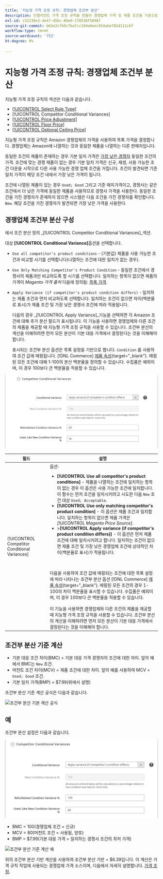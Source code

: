 ```yaml
---
title: '지능형 가격 조정 규칙: 경쟁업체 조건부 분산'
description: 인텔리전트 가격 조정 규칙을 만들어 경쟁업체 가격 및 제품 조건을 기준으로 Amazon 목록 가격을 결정합니다.
exl-id: c52230e3-4e47-45bc-80e0-170530f58987
source-git-commit: b63e2cfb9c7ba7cc169a6eec954abe782d112c6f
workflow-type: tm+mt
source-wordcount: '753'
ht-degree: 0%

---
```


# 지능형 가격 조정 규칙: 경쟁업체 조건부 분산

지능형 가격 조정 규칙의 섹션은 다음과 같습니다.

- [[!UICONTROL Select Rule Type]](./intelligent-repricing-rules.md)
- [!UICONTROL Competitor Conditional Variances]
- [[!UICONTROL Price Adjustment]](./price-adjustment.md)
- [[!UICONTROL Floor Price]](./floor-price.md)
- [[!UICONTROL Optional Ceiling Price]](./optional-ceiling-price.md)

지능형 가격 조정 규칙은 Amazon 경쟁업체의 가격을 사용하여 목록 가격을 결정합니다. 경쟁업체는 Amazon에 나열하는 것과 동일한 제품을 나열하는 다른 판매자입니다.

동일한 조건의 제품이 존재하는 경우 기본 일치 가격은 [가장 낮은 경쟁자](./lowest-competitor-pricing.md) 동일한 조건의 가격. 조건에 맞는 경쟁 제품이 없는 경우 기본 일치 가격은 신규, 재생, 사용 가능한 조건 다운을 시작으로 다른 사용 가능한 경쟁 업체 조건을 거칩니다. 조건이 발견되면 기준 일치 가격이 해당 조건 내에서 가장 낮은 가격이 됩니다.

조건에 나열된 제품이 있는 경우 `Used; Good` 그리고 기준 매치가격이고, 경쟁사는 같은 조건에서 더 낮은 가격에 동일한 제품을 사용하므로 경쟁사 가격을 사용한다. 동일한 조건을 가진 경쟁자가 존재하지 않으면 시스템은 다음 조건을 가진 경쟁자를 확인합니다. `New`. 해당 조건을 가진 경쟁자가 발견되면 가장 낮은 가격을 사용한다.

## 경쟁업체 조건부 분산 구성

에서 조건 분산 정의 _[!UICONTROL Competitor Conditional Variances]_섹션.

대상 **[!UICONTROL Conditional Variance]**&#x200B;옵션을 선택합니다.

- `Use all competitor's product conditions` - (기본값) 제품을 사용 가능한 조건과 비교할 시기를 선택합니다(나열하는 조건에 대한 일치가 없는 경우).

- `Use Only Matching Competitor's Product Condition` - 동일한 조건에서 경쟁사의 제품과만 비교하도록 할 시기를 선택합니다. 일치하는 항목이 없으면 제품의 가격이 _Magento 가격 출처_ 다음에 정의됨: [목록 가격](./listing-price.md).

- `Apply Variance (if competitor's product condition differs)` - 일치하는 제품 조건과 먼저 비교하도록 선택합니다. 일치하는 조건이 없으면 차이(백분율로 표시)가 제품 조건 및 가장 낮은 경쟁사 조건에 따라 적용됩니다.

   다음의 경우 _[!UICONTROL Apply Variance]_기능을 선택하면 각 Amazon 조건에 대해 추가 분산 필드가 표시됩니다. 이 기능을 사용하면 경쟁업체와 다른 조건의 제품을 제공할 때 지능형 가격 조정 규칙을 사용할 수 있습니다. 조건부 분산의 계산을 이해하려면 먼저 모든 분산이 기본 대응 가격에서 결정된다는 것을 이해해야 합니다.

   표시되는 조건부 분산 옵션은 목록 설정을 기반으로 합니다. `Condition` 를 사용하여 조건 값에 매핑됩니다. [!DNL Commerce] [제품 속성](https://docs.magento.com/user-guide/catalog/product-attributes.html){target="_blank"}. 매핑된 모든 조건에 대해 1-100의 분산 백분율을 정의할 수 있습니다. 수집품은 예외이며, 이 경우 100보다 큰 백분율을 적용할 수 있습니다.

![지능형 가격 조정 규칙 - 경쟁업체 조건부 분산](assets/amazon-competitor-cond-variances.png)

| 필드 | 설명 |
|--- |--- |
| [!UICONTROL Competitor Conditional Variances] | 옵션: <ul><li>**[!UICONTROL Use all competitor's product conditions]** - 제품을 나열하는 조건에 일치하는 항목이 없는 경우 이 옵션은 사용 가능한 조건에 일치합니다. 이 함수는 먼저 조건을 일치시키려고 시도한 다음 `New` 조건 대상 `Used; Acceptable`.</li><li>**[!UICONTROL Use only matching competitor's product condition]** - 이 옵션은 제품 조건과 일치합니다. 일치하는 항목이 없으면 제품 가격은 _[!UICONTROL Magento Price Source]_.</li><li>>**[!UICONTROL Apply variance (if competitor's product condition differs)]** - 이 옵션은 먼저 제품 조건에 대해 일치시키려고 합니다. 일치하는 조건이 없으면 제품 조건 및 가장 낮은 경쟁업체 조건에 상대적인 차이(백분율로 표시)가 적용됩니다.</li></ul><br><br>다음을 사용하여 조건 값에 매핑되는 조건에 대한 목록 설정에 따라 나타나는 조건부 분산 옵션 [!DNL Commerce] [제품 속성](https://docs.magento.com/user-guide/catalog/product-attributes.html){target="_blank"}. 매핑된 모든 조건의 경우 1-100의 차이 백분율을 표시할 수 있습니다. 수집품은 예외이며, 이 경우 100보다 큰 백분율을 적용할 수 있습니다.<br><br>이 기능을 사용하면 경쟁업체와 다른 조건의 제품을 제공할 때 지능형 가격 조정 규칙을 사용할 수 있습니다. 조건부 분산의 계산을 이해하려면 먼저 모든 분산이 기본 대응 가격에서 결정된다는 것을 이해해야 합니다. |

## 조건부 분산 기준 계산

- 기본 대응 조건 차이(BMC) = 기본 대응 가격 경쟁자의 조건에 대한 차이. 앞의 예에서 BMC는 `New` 조건.
- 머천트 조건 차이(MCV) = 제품 조건에 대한 차이. 앞의 예를 사용하여 MCV = `Used; Good` 조건.
- 기본 일치 가격(BMP) = $7.99(위에서 설명)

조건부 분산 기준 계산 공식은 다음과 같습니다.

![조건부 분산 기본 계산 공식](assets/amazon-cond-variance-calc-1.png)

## 예

조건부 분산 설정은 다음과 같습니다.

![조건부 분산 설정 예](assets/amazon-cond-variances.png)

- BMC = 100(경쟁업체 조건 = 신규)
- MCV = 80(머천트 조건 = 사용됨, 양호)
- BMP = $7.99(기본 대응 가격 = 일치하는 경쟁사 조건의 최저 가격)

![조건부 분산 기준 계산 예](assets/amazon-cond-variance-calc-2.png)

위의 조건부 분산 기반 계산을 사용하여 조건부 분산 기반 = $6.39입니다. 이 계산은 가격 규칙 작업에 사용되는 경쟁업체 가격 소스이며, 다음에서 자세히 설명합니다. [가격 조정](./price-adjustment.md).
